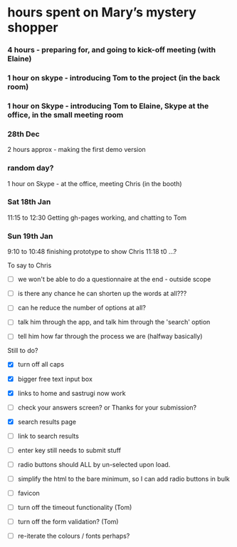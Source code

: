 # hours spent on Mary’s mystery shopper


### 4 hours - preparing for, and going to kick-off meeting (with Elaine)


### 1 hour on skype - introducing Tom to the project (in the back room)


### 1 hour on Skype - introducing Tom to Elaine, Skype at the office, in the small meeting room

### 28th Dec
2 hours approx - making the first demo version


### random day?
1 hour on Skype - at the office, meeting Chris (in the booth)


### Sat 18th Jan
11:15 to 12:30
Getting gh-pages working, and chatting to Tom


### Sun 19th Jan
9:10 to 10:48
finishing prototype to show Chris
11:18 t0 …?


To say to Chris
- [ ] we won't be able to do a questionnaire at the end - outside scope
- [ ] is there any chance he can shorten up the words at all???
- [ ] can he reduce the number of options at all?
- [ ] talk him through the app, and talk him through the 'search' option
- [ ] tell him how far through the process we are (halfway basically)


Still to do?
 - [x] turn off all caps
 - [x] bigger free text input box
 - [x] links to home and sastrugi now work
 - [ ] check your answers screen? or Thanks for your submission?
 - [x] search results page
 - [ ] link to search results
 - [ ] enter key still needs to submit stuff
 - [ ] radio buttons should ALL by un-selected upon load.
 - [ ] simplify the html to the bare minimum, so I can add radio buttons in bulk
 
 - [ ] favicon

 - [ ] turn off the timeout functionality (Tom)
 - [ ] turn off the form validation? (Tom)
 - [ ] re-iterate the colours / fonts perhaps?